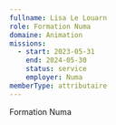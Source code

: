 ```yaml
---
fullname: Lisa Le Louarn
role: Formation Numa
domaine: Animation
missions:
  - start: 2023-05-31
    end: 2024-05-30
    status: service
    employer: Numa
memberType: attributaire
---
```

Formation Numa